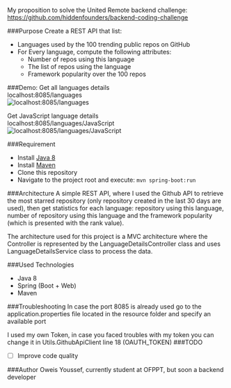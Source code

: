 My proposition to solve the United Remote backend challenge: https://github.com/hiddenfounders/backend-coding-challenge

###Purpose
Create a REST API that list:
- Languages used by the 100 trending public repos on GitHub
- For Every language, compute the following attributes: 
    - Number of repos using this language
    - The list of repos using the language
    - Framework popularity over the 100 repos

###Demo:
Get all languages details  
localhost:8085/languages  
![localhost:8085/languages](https://github.com/YoussefOweis/backend-united-remote-challenge/images/getAllLanguagesDetails.png) 


Get JavaScript language details  
localhost:8085/languages/JavaScript  
![localhost:8085/languages/JavaScript](https://github.com/YoussefOweis/backend-united-remote-challenge/images/getJavaScriptDetails.png) 

###Requirement
-	Install [Java 8]( https://www.oracle.com/technetwork/java/javase/downloads/jdk8-downloads-2133151.html)
-	Install [Maven]( https://maven.apache.org/download.cgi)
-	Clone this repository 
-	Navigate to the project root and execute: `mvn spring-boot:run`

###Architecture
A simple REST API, where I used the Github API to retrieve the most starred repository (only repository created in the last 30 days are used), then get statistics for each language: repository using this language, number of repository using this language and the framework popularity (which is presented with the rank value).

The architecture used for this project is a MVC architecture where the Controller is represented by the LanguageDetailsController class and uses LanguageDetailsService class to process the data. 

###Used Technologies
-	Java 8
-	Spring (Boot + Web)
-	Maven

###Troubleshooting
In case the port 8085 is already used go to the application.properties file located in the resource folder and specify an available port 

I used my own Token, in case you faced troubles with my token you can change it in Utils.GithubApiClient line 18 (OAUTH_TOKEN) 
###TODO
-[ ] Improve code quality

###Author
Oweis Youssef, currently student at OFPPT, but soon a backend developer
